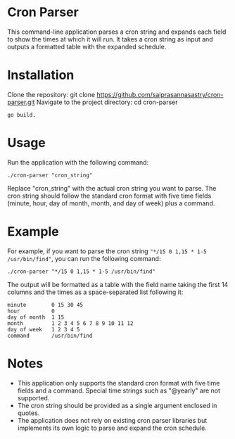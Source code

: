 # Cron Parser
This command-line application parses a cron string and expands each field to show the times at which it will run. It takes a cron string as input and outputs a formatted table with the expanded schedule.

# Installation
Clone the repository: git clone https://github.com/saiprasannasastry/cron-parser.git
Navigate to the project directory: cd cron-parser

```
go build.
```

# Usage
Run the application with the following command:

```
./cron-parser "cron_string"
```

Replace "cron_string" with the actual cron string you want to parse. The cron string should follow the standard cron format with five time fields (minute, hour, day of month, month, and day of week) plus a command.

# Example
For example, if you want to parse the cron string `"*/15 0 1,15 * 1-5 /usr/bin/find"`, you can run the following command:

```
./cron-parser "*/15 0 1,15 * 1-5 /usr/bin/find"
```
The output will be formatted as a table with the field name taking the first 14 columns and the times as a space-separated list following it:

```
minute        0 15 30 45
hour          0
day of month  1 15
month         1 2 3 4 5 6 7 8 9 10 11 12
day of week   1 2 3 4 5
command       /usr/bin/find
```

# Notes
- This application only supports the standard cron format with five time fields and a command. Special time strings such as "@yearly" are not supported.
- The cron string should be provided as a single argument enclosed in quotes.
- The application does not rely on existing cron parser libraries but implements its own logic to parse and expand the cron schedule.
